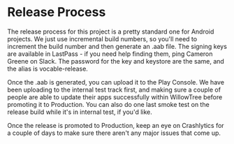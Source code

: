 # Release Process

The release process for this project is a pretty standard one for Android projects.  We just use incremental build numbers,
so you'll need to increment the build number and then generate an .aab file.  The signing keys are available in LastPass - if you need help finding them, ping Cameron Greene on Slack.
The password for the key and keystore are the same, and the alias is vocable-release.

Once the .aab is generated, you can upload it to the Play Console.  We have been uploading to the internal test track first, and making sure a couple of people
are able to update their apps successfully within WillowTree before promoting it to Production.  You can also do one last smoke test
on the release build while it's in internal test, if you'd like.

Once the release is promoted to Production, keep an eye on Crashlytics for a couple of days to make sure there aren't any major issues that come up.
